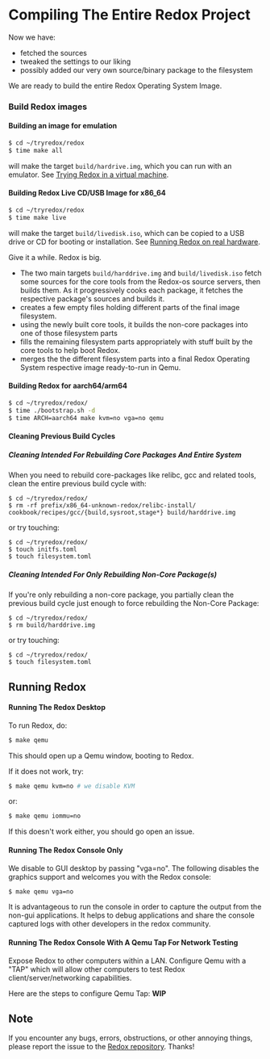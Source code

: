 Compiling The Entire Redox Project
===========================================

Now we have:
 - fetched the sources
 - tweaked the settings to our liking
 - possibly added our very own source/binary package to the filesystem

We are ready to build the entire Redox Operating System Image.

### Build Redox images

#### Building an image for emulation
```sh
$ cd ~/tryredox/redox
$ time make all
```
will make the target `build/hardrive.img`, which you can run with an emulator. See [Trying Redox in a virtual machine](./ch02-02-try-vm.html).

#### Building Redox Live CD/USB Image for **x86_64**
```sh
$ cd ~/tryredox/redox
$ time make live
```
will make the target `build/livedisk.iso`, which can be copied to a USB drive or CD for booting or installation. See [Running Redox on real hardware](./ch02-03-real-hardware.html).


Give it a while. Redox is big.
- The two main targets `build/harddrive.img` and `build/livedisk.iso` fetch some sources for the core tools from the Redox-os source servers, then builds them.  As it progressively cooks each package, it fetches the respective package's sources and builds it.
- creates a few empty files holding different parts of the final image filesystem.
- using the newly built core tools, it builds the non-core packages into one of those filesystem parts
- fills the remaining filesystem parts appropriately with stuff built by the core tools to help boot Redox.
- merges the the different filesystem parts into a final Redox Operating System respective image ready-to-run in Qemu.

#### Building Redox for **aarch64/arm64**
```sh
$ cd ~/tryredox/redox/
$ time ./bootstrap.sh -d
$ time ARCH=aarch64 make kvm=no vga=no qemu
```

#### Cleaning Previous Build Cycles

##### Cleaning Intended For Rebuilding Core Packages And Entire System

When you need to rebuild core-packages like relibc, gcc and related tools, clean the entire previous build cycle with:
```
$ cd ~/tryredox/redox/
$ rm -rf prefix/x86_64-unknown-redox/relibc-install/ cookbook/recipes/gcc/{build,sysroot,stage*} build/harddrive.img
```

or try touching:
```
$ cd ~/tryredox/redox/
$ touch initfs.toml
$ touch filesystem.toml
```

##### Cleaning Intended For Only Rebuilding Non-Core Package(s)
If you're only rebuilding a non-core package,
you partially clean the previous build cycle just enough to force rebuilding the Non-Core Package:
```
$ cd ~/tryredox/redox/
$ rm build/harddrive.img
```

or try touching:
```
$ cd ~/tryredox/redox/
$ touch filesystem.toml
```

Running Redox
-------------

#### Running The Redox Desktop

To run Redox, do:
```sh
$ make qemu
```
This should open up a Qemu window, booting to Redox.

If it does not work, try:

```sh
$ make qemu kvm=no # we disable KVM
```

or:

```sh
$ make qemu iommu=no
```

If this doesn't work either, you should go open an issue.

#### Running The Redox Console Only

We disable to GUI desktop by passing "vga=no".  The following disables the graphics support and welcomes you with the Redox console:
```sh
$ make qemu vga=no 
```

It is advantageous to run the console in order to capture the output from the non-gui applications.
It helps to debug applications and share the console captured logs with other developers in the redox community.

#### Running The Redox Console With A Qemu Tap For Network Testing

Expose Redox to other computers within a LAN. Configure Qemu with a "TAP" which will allow other computers to test Redox client/server/networking capabilities.

Here are the steps to configure Qemu Tap:
**WIP**

Note
----

If you encounter any bugs, errors, obstructions, or other annoying things, please report the issue to the [Redox repository]. Thanks!

[Redox repository]: https://gitlab.redox-os.org/redox-os/redox
